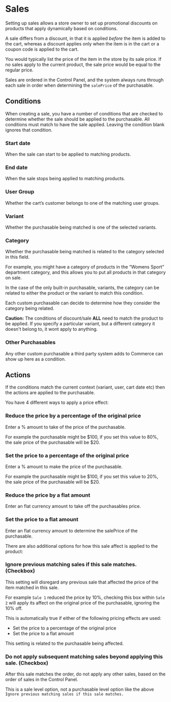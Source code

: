 # Sales

Setting up sales allows a store owner to set up promotional discounts on products that apply dynamically based on conditions.

A sale differs from a discount, in that it is applied *before* the item is added to the cart, whereas a discount applies only when the item is in the cart or a coupon code is applied to the cart.

You would typically list the price of the item in the store by its sale price. If no sales apply to the current product, the sale price would be equal to the regular price.

Sales are ordered in the Control Panel, and the system always runs through each sale in order when determining the `salePrice` of the purchasable.

## Conditions

When creating a sale, you have a number of conditions that are checked to determine whether the sale should be applied to the purchasable. All conditions must match to have the sale applied. Leaving the condition blank ignores that condition.

### Start date

When the sale can start to be applied to matching products.

### End date

When the sale stops being applied to matching products.

### User Group

Whether the cart’s customer belongs to one of the matching user groups.

### Variant

Whether the purchasable being matched is one of the selected variants.

### Category

Whether the purchasable being matched is related to the category selected in this field.

For example, you might have a category of products in the “Womens Sport” department category, and this allows you to put all products in that category on sale.

In the case of the only built-in purchasable, variants, the category can be related to either the product or the variant to match this condition.

Each custom purchasable can decide to determine how they consider the category being related.

**Caution:** The conditions of discount/sale **ALL** need to match the product to be applied. If you specify a particular variant, but a different category it doesn't belong to, it wont apply to anything.

### Other Purchasables

Any other custom purchasable a third party system adds to Commerce can show up here as a condition.

## Actions

If the conditions match the current context (variant, user, cart date etc) then the actions are applied to the purchasable.

You have 4 different ways to apply a price effect:

### Reduce the price by a percentage of the original price

Enter a % amount to take of the price of the purchasable.

For example the purchasable might be $100, if you set this value to 80%, the sale price of the purchasable will be $20.

### Set the price to a percentage of the original price

Enter a % amount to make the price of the purchasable.

For example the purchasable might be $100, if you set this value to 20%, the sale price of the purchasable will be $20.

### Reduce the price by a flat amount

Enter an flat currency amount to take off the purchasables price.

### Set the price to a flat amount

Enter an flat currency amount to determine the salePrice of the purchasable.

There are also additional options for how this sale affect is applied to the product:

### Ignore previous matching sales if this sale matches. (Checkbox)

This setting will disregard any previous sale that affected the price of the item matched in this sale.

For example `Sale 1` reduced the price by 10%, checking this box within `Sale 2` will apply its affect on the original price of the purchasable, ignoring the 10% off.

This is automatically true if either of the following pricing effects are used:

- Set the price to a percentage of the original price
- Set the price to a flat amount

This setting is related to the purchasable being affected.

### Do not apply subsequent matching sales beyond applying this sale. (Checkbox)

After this sale matches the order, do not apply any other sales, based on the order of sales in the Control Panel.

This is a sale level option, not a purchasable level option like the above `Ignore previous matching sales if this sale matches.`
